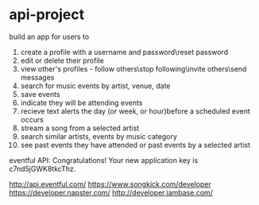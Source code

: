 # api-project

build an app for users to 

1. create a profile with a username and password\reset password
2. edit or delete their profile
3. view other's profiles - follow others\stop following\invite others\send messages
4. search for music events by artist, venue, date
5. save events
6. indicate they will be attending events
7. recieve text alerts the day (or week, or hour)before a scheduled event occurs
8. stream a song from a selected artist
9. search similar artists, events by music category
10. see past events they have attended or past events by a selected artist


eventful API: Congratulations! Your new application key is c7nd5jGWK8tkcThz.

http://api.eventful.com/
https://www.songkick.com/developer
https://developer.napster.com/
http://developer.jambase.com/
